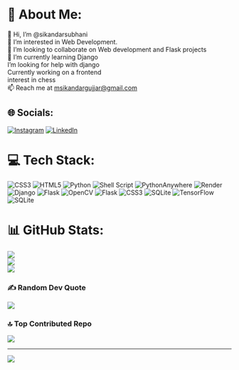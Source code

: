 
<!---
sikandarsubhani/sikandarsubhani is a ✨ special ✨ repository because its `README.md` (this file) appears on your GitHub profile.
You can click the Preview link to take a look at your changes.

Updated with gprm
--->
# 💫 About Me:
👋 Hi, I’m @sikandarsubhani<br>👀 I’m interested in Web Development.<br>💞️ I’m looking to collaborate on Web development and Flask projects<br>🌱 I’m currently learning Django<br>I’m looking for help with django<br>Currently  working on a frontend <br>interest in chess<br>📫 Reach me at msikandargujjar@gmail.com<br>


## 🌐 Socials:
[![Instagram](https://img.shields.io/badge/Instagram-%23E4405F.svg?logo=Instagram&logoColor=white)](https://instagram.com/chohan_37) [![LinkedIn](https://img.shields.io/badge/LinkedIn-%230077B5.svg?logo=linkedin&logoColor=white)](https://linkedin.com/in/msikandarsubhani) 

# 💻 Tech Stack:
![CSS3](https://img.shields.io/badge/css3-%231572B6.svg?style=for-the-badge&logo=css3&logoColor=white) ![HTML5](https://img.shields.io/badge/html5-%23E34F26.svg?style=for-the-badge&logo=html5&logoColor=white) ![Python](https://img.shields.io/badge/python-3670A0?style=for-the-badge&logo=python&logoColor=ffdd54) ![Shell Script](https://img.shields.io/badge/shell_script-%23121011.svg?style=for-the-badge&logo=gnu-bash&logoColor=white) ![PythonAnywhere](https://img.shields.io/badge/pythonanywhere-%232F9FD7.svg?style=for-the-badge&logo=pythonanywhere&logoColor=151515) ![Render](https://img.shields.io/badge/Render-%46E3B7.svg?style=for-the-badge&logo=render&logoColor=white) ![Django](https://img.shields.io/badge/django-%23092E20.svg?style=for-the-badge&logo=django&logoColor=white) ![Flask](https://img.shields.io/badge/flask-%23000.svg?style=for-the-badge&logo=flask&logoColor=white) ![OpenCV](https://img.shields.io/badge/opencv-%23white.svg?style=for-the-badge&logo=opencv&logoColor=white) ![Flask](https://img.shields.io/badge/flask-%23000.svg?style=for-the-badge&logo=flask&logoColor=white) ![CSS3](https://img.shields.io/badge/css3-%231572B6.svg?style=for-the-badge&logo=css3&logoColor=white) ![SQLite](https://img.shields.io/badge/sqlite-%2307405e.svg?style=for-the-badge&logo=sqlite&logoColor=white) ![TensorFlow](https://img.shields.io/badge/TensorFlow-%23FF6F00.svg?style=for-the-badge&logo=TensorFlow&logoColor=white) ![SQLite](https://img.shields.io/badge/sqlite-%2307405e.svg?style=for-the-badge&logo=sqlite&logoColor=white)
# 📊 GitHub Stats:
![](https://github-readme-stats.vercel.app/api?username=sikandarsubhani&theme=dark&hide_border=false&include_all_commits=false&count_private=false)<br/>
![](https://github-readme-streak-stats.herokuapp.com/?user=sikandarsubhani&theme=dark&hide_border=false)<br/>
![](https://github-readme-stats.vercel.app/api/top-langs/?username=sikandarsubhani&theme=dark&hide_border=false&include_all_commits=false&count_private=false&layout=compact)

### ✍️ Random Dev Quote
![](https://quotes-github-readme.vercel.app/api?type=horizontal&theme=radical)

### 🔝 Top Contributed Repo
![](https://github-contributor-stats.vercel.app/api?username=sikandarsubhani&limit=5&theme=dark&combine_all_yearly_contributions=true)

---
[![](https://visitcount.itsvg.in/api?id=sikandarsubhani&icon=0&color=0)](https://visitcount.itsvg.in)

<!-- Proudly created with GPRM ( https://gprm.itsvg.in ) -->
